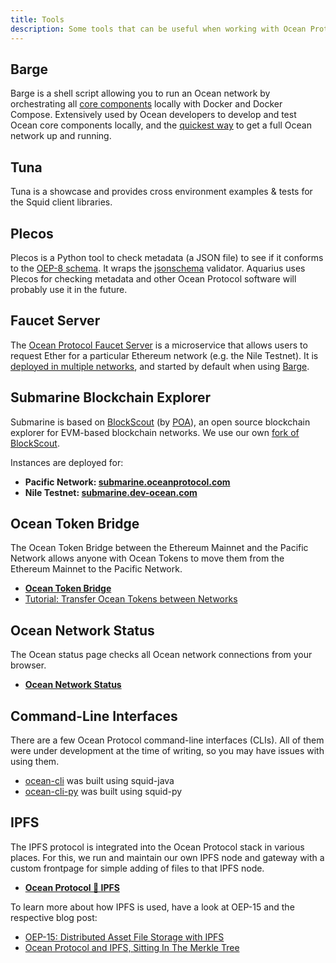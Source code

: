 ```yaml
---
title: Tools
description: Some tools that can be useful when working with Ocean Protocol.
---
```


## Barge

Barge is a shell script allowing you to run an Ocean network by orchestrating all [core components](/components) locally with Docker and Docker Compose. Extensively used by Ocean developers to develop and test Ocean core components locally, and the [quickest way](/setup/quickstart/) to get a full Ocean network up and running.

<repo name="barge"></repo>

## Tuna

Tuna is a showcase and provides cross environment examples & tests for the Squid client libraries.

<repo name="tuna"></repo>

## Plecos

Plecos is a Python tool to check metadata (a JSON file) to see if it conforms to the [OEP-8 schema](https://github.com/oceanprotocol/OEPs/tree/master/8). It wraps the [jsonschema](https://github.com/Julian/jsonschema) validator. Aquarius uses Plecos for checking metadata and other Ocean Protocol software will probably use it in the future.

<repo name="plecos"></repo>

## Faucet Server

The [Ocean Protocol Faucet Server](https://github.com/oceanprotocol/faucet) is a microservice that allows users to request Ether for a particular Ethereum network (e.g. the Nile Testnet). It is [deployed in multiple networks](/tutorials/get-ether-and-ocean-tokens/#get-ether), and started by default when using [Barge](#barge).

<repo name="faucet"></repo>

## Submarine Blockchain Explorer

Submarine is based on [BlockScout](https://github.com/poanetwork/blockscout) (by [POA](https://poa.network/)), an open source blockchain explorer for EVM-based blockchain networks. We use our own [fork of BlockScout](https://github.com/oceanprotocol/blockscout).

Instances are deployed for:

- **Pacific Network: [submarine.oceanprotocol.com](https://submarine.oceanprotocol.com/)**
- **Nile Testnet: [submarine.dev-ocean.com](https://submarine.dev-ocean.com/)**

<repo name="blockscout"></repo>

## Ocean Token Bridge

The Ocean Token Bridge between the Ethereum Mainnet and the Pacific Network allows anyone with Ocean Tokens to move them from the Ethereum Mainnet to the Pacific Network.

- [**Ocean Token Bridge**](https://bridge.oceanprotocol.com)
- [Tutorial: Transfer Ocean Tokens between Networks](/tutorials/token-bridge/)

<repo name="token-bridge-ui"></repo>

## Ocean Network Status

The Ocean status page checks all Ocean network connections from your browser.

- [**Ocean Network Status**](https://status.oceanprotocol.com)

<repo name="status"></repo>

## Command-Line Interfaces

There are a few Ocean Protocol command-line interfaces (CLIs). All of them were under development at the time of writing, so you may have issues with using them.

- [ocean-cli](https://github.com/bigchaindb-gmbh/ocean-cli) was built using squid-java
- [ocean-cli-py](https://github.com/bigchaindb-gmbh/ocean-cli-py) was built using squid-py

## IPFS

The IPFS protocol is integrated into the Ocean Protocol stack in various places. For this, we run and maintain our own IPFS node and gateway with a custom frontpage for simple adding of files to that IPFS node.

- [**Ocean Protocol 💖 IPFS**](https://ipfs.oceanprotocol.com)

<repo name="ipfs"></repo>

To learn more about how IPFS is used, have a look at OEP-15 and the respective blog post:

- [OEP-15: Distributed Asset File Storage with IPFS](https://github.com/oceanprotocol/OEPs/tree/master/15)
- [Ocean Protocol and IPFS, Sitting In The Merkle Tree](https://blog.oceanprotocol.com/ocean-ipfs-integration-store-asset-files-43c623c356d7)
